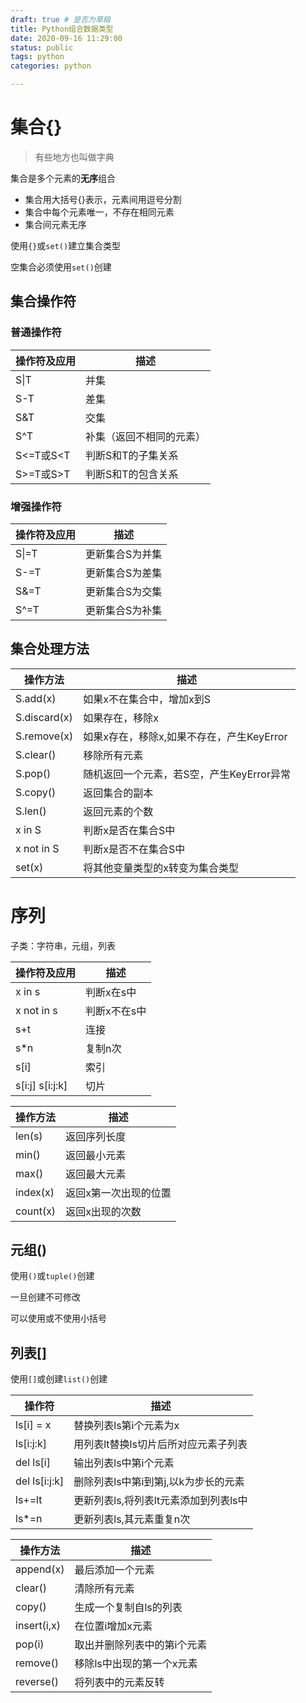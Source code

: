 ```yaml
---
draft: true # 是否为草稿
title: Python组合数据类型
date: 2020-09-16 11:29:00
status: public
tags: python
categories: python

---
```




# 集合{}

> 有些地方也叫做字典

集合是多个元素的**无序**组合

* 集合用大括号{}表示，元素间用逗号分割
* 集合中每个元素唯一，不存在相同元素
* 集合间元素无序 

使用`{}`或`set()`建立集合类型

空集合必须使用`set()`创建

## 集合操作符

### 普通操作符

| 操作符及应用 | 描述                     |
| ------------ | ------------------------ |
| S\|T         | 并集                     |
| S-T          | 差集                     |
| S&T          | 交集                     |
| S^T          | 补集（返回不相同的元素） |
| S<=T或S<T    | 判断S和T的子集关系       |
| S>=T或S>T    | 判断S和T的包含关系       |



### 增强操作符

| 操作符及应用 | 描述            |
| ------------ | --------------- |
| S\|=T        | 更新集合S为并集 |
| S-=T         | 更新集合S为差集 |
| S&=T         | 更新集合S为交集 |
| S^=T         | 更新集合S为补集 |

## 集合处理方法

| 操作方法     | 描述                                      |
| ------------ | ----------------------------------------- |
| S.add(x)     | 如果x不在集合中，增加x到S                 |
| S.discard(x) | 如果存在，移除x                           |
| S.remove(x)  | 如果x存在，移除x,如果不存在，产生KeyError |
| S.clear()    | 移除所有元素                              |
| S.pop()      | 随机返回一个元素，若S空，产生KeyError异常 |
| S.copy()     | 返回集合的副本                            |
| S.len()      | 返回元素的个数                            |
| x in S       | 判断x是否在集合S中                        |
| x not in S   | 判断x是否不在集合S中                      |
| set(x)       | 将其他变量类型的x转变为集合类型           |

# 序列

子类：字符串，元组，列表

| 操作符及应用      | 描述         |
| ----------------- | ------------ |
| x in s            | 判断x在s中   |
| x not in s        | 判断x不在s中 |
| s+t               | 连接         |
| s*n               | 复制n次      |
| s[i]              | 索引         |
| s[i:j]   s[i:j:k] | 切片         |

| 操作方法 | 描述                  |
| -------- | --------------------- |
| len(s)   | 返回序列长度          |
| min()    | 返回最小元素          |
| max()    | 返回最大元素          |
| index(x) | 返回x第一次出现的位置 |
| count(x) | 返回x出现的次数       |

## 元组()

使用`()`或`tuple()`创建

一旦创建不可修改

可以使用或不使用小括号



## 列表[]

使用`[]`或创建`list()`创建

| 操作符        | 描述                                  |
| ------------- | ------------------------------------- |
| ls[i] = x     | 替换列表ls第i个元素为x                |
| ls[i:j:k]     | 用列表lt替换ls切片后所对应元素子列表  |
| del ls[i]     | 输出列表ls中第i个元素                 |
| del ls[i:j:k] | 删除列表ls中第i到第j,以k为步长的元素  |
| ls+=lt        | 更新列表ls,将列表lt元素添加到列表ls中 |
| ls*=n         | 更新列表ls,其元素重复n次              |



| 操作方法    | 描述                        |
| ----------- | --------------------------- |
| append(x)   | 最后添加一个元素            |
| clear()     | 清除所有元素                |
| copy()      | 生成一个复制自ls的列表      |
| insert(i,x) | 在位置i增加x元素            |
| pop(i)      | 取出并删除列表中的第i个元素 |
| remove()    | 移除ls中出现的第一个x元素   |
| reverse()   | 将列表中的元素反转          |




